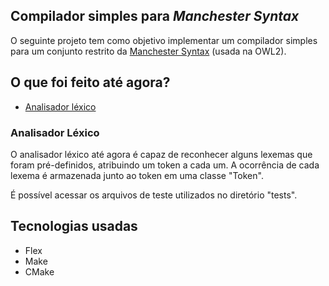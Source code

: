 ## Compilador simples para *Manchester Syntax*

O seguinte projeto tem como objetivo implementar um compilador simples para um conjunto restrito da [Manchester Syntax](https://www.w3.org/TR/owl2-manchester-syntax/) (usada na OWL2).

## O que foi feito até agora?

- [Analisador léxico](#analisador-lexico)

### Analisador Léxico

O analisador léxico até agora é capaz de reconhecer alguns lexemas que foram pré-definidos, atribuindo um token a cada um. A ocorrência de cada lexema é armazenada junto ao token em uma classe "Token".

É possível acessar os arquivos de teste utilizados no diretório "tests".

## Tecnologias usadas
- Flex
- Make
- CMake